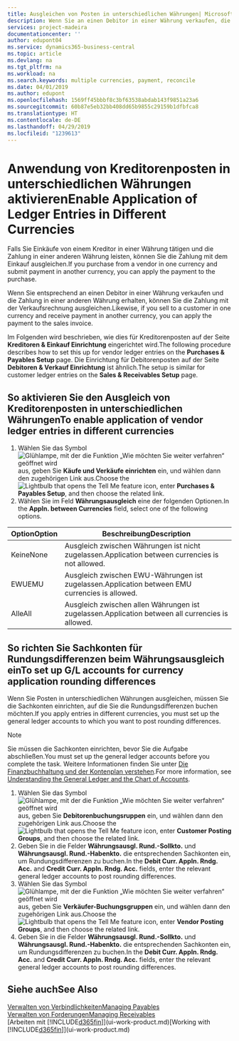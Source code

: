 ```yaml
---
title: Ausgleichen von Posten in unterschiedlichen Währungen| Microsoft Docs
description: Wenn Sie an einen Debitor in einer Währung verkaufen, die Zahlung jedoch in einer anderen Währung erfolgt, kann die Rechnung mit der Zahlung ausgeglichen werden.
services: project-madeira
documentationcenter: ''
author: edupont04
ms.service: dynamics365-business-central
ms.topic: article
ms.devlang: na
ms.tgt_pltfrm: na
ms.workload: na
ms.search.keywords: multiple currencies, payment, reconcile
ms.date: 04/01/2019
ms.author: edupont
ms.openlocfilehash: 1569ff45bbbf8c3bf63538abdab143f9851a23a6
ms.sourcegitcommit: 60b87e5eb32bb408dd65b9855c29159b1dfbfca8
ms.translationtype: HT
ms.contentlocale: de-DE
ms.lasthandoff: 04/29/2019
ms.locfileid: "1239613"
---
```

# <a name="enable-application-of-ledger-entries-in-different-currencies"></a><span data-ttu-id="e945b-103">Anwendung von Kreditorenposten in unterschiedlichen Währungen aktivieren</span><span class="sxs-lookup"><span data-stu-id="e945b-103">Enable Application of Ledger Entries in Different Currencies</span></span>
<span data-ttu-id="e945b-104">Falls Sie Einkäufe von einem Kreditor in einer Währung tätigen und die Zahlung in einer anderen Währung leisten, können Sie die Zahlung mit dem Einkauf ausgleichen.</span><span class="sxs-lookup"><span data-stu-id="e945b-104">If you purchase from a vendor in one currency and submit payment in another currency, you can apply the payment to the purchase.</span></span>

<span data-ttu-id="e945b-105">Wenn Sie entsprechend an einen Debitor in einer Währung verkaufen und die Zahlung in einer anderen Währung erhalten, können Sie die Zahlung mit der Verkaufsrechnung ausgleichen.</span><span class="sxs-lookup"><span data-stu-id="e945b-105">Likewise, if you sell to a customer in one currency and receive payment in another currency, you can apply the payment to the sales invoice.</span></span>

<span data-ttu-id="e945b-106">Im Folgenden wird beschrieben, wie dies für Kreditorenposten auf der Seite **Kreditoren & Einkauf Einrichtung** eingerichtet wird.</span><span class="sxs-lookup"><span data-stu-id="e945b-106">The following procedure describes how to set this up for vendor ledger entries on the **Purchases & Payables Setup** page.</span></span> <span data-ttu-id="e945b-107">Die Einrichtung für Debitorenposten auf der Seite **Debitoren & Verkauf Einrichtung** ist ähnlich.</span><span class="sxs-lookup"><span data-stu-id="e945b-107">The setup is similar for customer ledger entries on the **Sales & Receivables Setup** page.</span></span>

## <a name="to-enable-application-of-vendor-ledger-entries-in-different-currencies"></a><span data-ttu-id="e945b-108">So aktivieren Sie den Ausgleich von Kreditorenposten in unterschiedlichen Währungen</span><span class="sxs-lookup"><span data-stu-id="e945b-108">To enable application of vendor ledger entries in different currencies</span></span>
1. <span data-ttu-id="e945b-109">Wählen Sie das Symbol ![Glühlampe, mit der die Funktion „Wie möchten Sie weiter verfahren“ geöffnet wird](media/ui-search/search_small.png "Wie möchten Sie weiter verfahren?") aus, geben Sie **Käufe und Verkäufe einrichten** ein, und wählen dann den zugehörigen Link aus.</span><span class="sxs-lookup"><span data-stu-id="e945b-109">Choose the ![Lightbulb that opens the Tell Me feature](media/ui-search/search_small.png "Tell me what you want to do") icon, enter **Purchases & Payables Setup**, and then choose the related link.</span></span>
2. <span data-ttu-id="e945b-110">Wählen Sie im Feld **Währungsausgleich** eine der folgenden Optionen.</span><span class="sxs-lookup"><span data-stu-id="e945b-110">In the **Appln. between Currencies** field, select one of the following options.</span></span>

| <span data-ttu-id="e945b-111">Option</span><span class="sxs-lookup"><span data-stu-id="e945b-111">Option</span></span> | <span data-ttu-id="e945b-112">Beschreibung</span><span class="sxs-lookup"><span data-stu-id="e945b-112">Description</span></span> |
| --- | --- |
| <span data-ttu-id="e945b-113">Keine</span><span class="sxs-lookup"><span data-stu-id="e945b-113">None</span></span> |<span data-ttu-id="e945b-114">Ausgleich zwischen Währungen ist nicht zugelassen.</span><span class="sxs-lookup"><span data-stu-id="e945b-114">Application between currencies is not allowed.</span></span> |
| <span data-ttu-id="e945b-115">EWU</span><span class="sxs-lookup"><span data-stu-id="e945b-115">EMU</span></span> |<span data-ttu-id="e945b-116">Ausgleich zwischen EWU-Währungen ist zugelassen.</span><span class="sxs-lookup"><span data-stu-id="e945b-116">Application between EMU currencies is allowed.</span></span> |
| <span data-ttu-id="e945b-117">Alle</span><span class="sxs-lookup"><span data-stu-id="e945b-117">All</span></span> |<span data-ttu-id="e945b-118">Ausgleich zwischen allen Währungen ist zugelassen.</span><span class="sxs-lookup"><span data-stu-id="e945b-118">Application between all currencies is allowed.</span></span> |

## <a name="to-set-up-gl-accounts-for-currency-application-rounding-differences"></a><span data-ttu-id="e945b-119">So richten Sie Sachkonten für Rundungsdifferenzen beim Währungsausgleich ein</span><span class="sxs-lookup"><span data-stu-id="e945b-119">To set up G/L accounts for currency application rounding differences</span></span>  
<span data-ttu-id="e945b-120">Wenn Sie Posten in unterschiedlichen Währungen ausgleichen, müssen Sie die Sachkonten einrichten, auf die Sie die Rundungsdifferenzen buchen möchten.</span><span class="sxs-lookup"><span data-stu-id="e945b-120">If you apply entries in different currencies, you must set up the general ledger accounts to which you want to post rounding differences.</span></span>  

> [!NOTE]  
>  <span data-ttu-id="e945b-121">Sie müssen die Sachkonten einrichten, bevor Sie die Aufgabe abschließen.</span><span class="sxs-lookup"><span data-stu-id="e945b-121">You must set up the general ledger accounts before you complete the task.</span></span> <span data-ttu-id="e945b-122">Weitere Informationen finden Sie unter [Die Finanzbuchhaltung und der Kontenplan verstehen](finance-general-ledger.md).</span><span class="sxs-lookup"><span data-stu-id="e945b-122">For more information, see [Understanding the General Ledger and the Chart of Accounts](finance-general-ledger.md).</span></span>

1. <span data-ttu-id="e945b-123">Wählen Sie das Symbol ![Glühlampe, mit der die Funktion „Wie möchten Sie weiter verfahren“ geöffnet wird](media/ui-search/search_small.png "Wie möchten Sie weiter verfahren?") aus, geben Sie **Debitorenbuchungsruppen** ein, und wählen dann den zugehörigen Link aus.</span><span class="sxs-lookup"><span data-stu-id="e945b-123">Choose the ![Lightbulb that opens the Tell Me feature](media/ui-search/search_small.png "Tell me what you want to do") icon, enter **Customer Posting Groups**, and then choose the related link.</span></span>  
2. <span data-ttu-id="e945b-124">Geben Sie in die Felder **Währungsausgl. Rund.-Sollkto.** und **Währungsausgl. Rund.-Habenkto.** die entsprechenden Sachkonten ein, um Rundungsdifferenzen zu buchen.</span><span class="sxs-lookup"><span data-stu-id="e945b-124">In the **Debit Curr. Appln. Rndg. Acc.** and **Credit Curr. Appln. Rndg. Acc.** fields, enter the relevant general ledger accounts to post rounding differences.</span></span>  
3. <span data-ttu-id="e945b-125">Wählen Sie das Symbol ![Glühlampe, mit der die Funktion „Wie möchten Sie weiter verfahren“ geöffnet wird](media/ui-search/search_small.png "Wie möchten Sie weiter verfahren?") aus, geben Sie **Verkäufer-Buchungsgruppen** ein, und wählen dann den zugehörigen Link aus.</span><span class="sxs-lookup"><span data-stu-id="e945b-125">Choose the ![Lightbulb that opens the Tell Me feature](media/ui-search/search_small.png "Tell me what you want to do") icon, enter **Vendor Posting Groups**, and then choose the related link.</span></span>  
4. <span data-ttu-id="e945b-126">Geben Sie in die Felder **Währungsausgl. Rund.-Sollkto.** und **Währungsausgl. Rund.-Habenkto.** die entsprechenden Sachkonten ein, um Rundungsdifferenzen zu buchen.</span><span class="sxs-lookup"><span data-stu-id="e945b-126">In the **Debit Curr. Appln. Rndg. Acc.** and **Credit Curr. Appln. Rndg. Acc.** fields, enter the relevant general ledger accounts to post rounding differences.</span></span>  

## <a name="see-also"></a><span data-ttu-id="e945b-127">Siehe auch</span><span class="sxs-lookup"><span data-stu-id="e945b-127">See Also</span></span>
[<span data-ttu-id="e945b-128">Verwalten von Verbindlichkeiten</span><span class="sxs-lookup"><span data-stu-id="e945b-128">Managing Payables</span></span>](payables-manage-payables.md)  
[<span data-ttu-id="e945b-129">Verwalten von Forderungen</span><span class="sxs-lookup"><span data-stu-id="e945b-129">Managing Receivables</span></span>](receivables-manage-receivables.md)  
<span data-ttu-id="e945b-130">[Arbeiten mit [!INCLUDE[d365fin](includes/d365fin_md.md)]](ui-work-product.md)</span><span class="sxs-lookup"><span data-stu-id="e945b-130">[Working with [!INCLUDE[d365fin](includes/d365fin_md.md)]](ui-work-product.md)</span></span>
